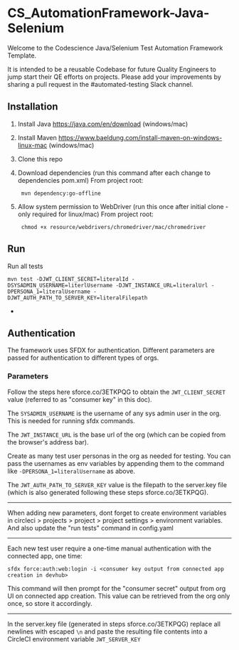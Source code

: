 # CS_AutomationFramework-Java-Selenium

Welcome to the Codescience Java/Selenium Test Automation Framework Template.

It is intended to be a reusable Codebase for future Quality Engineers to jump start their QE efforts on projects. Please add your improvements by sharing a pull request in the #automated-testing Slack channel. 

## Installation	
	
1. Install Java https://java.com/en/download (windows/mac)
2. Install Maven https://www.baeldung.com/install-maven-on-windows-linux-mac (windows/mac)
3. Clone this repo
4. Download dependencies (run this command after each change to dependencies pom.xml) From project root: 
	
		mvn dependency:go-offline 		

5. Allow system permission to WebDriver (run this once after initial clone - only required for linux/mac) From project root:

		chmod +x resource/webdrivers/chromedriver/mac/chromedriver
		
		
## Run

Run all tests

	mvn test -DJWT_CLIENT_SECRET=literalId -DSYSADMIN_USERNAME=literlUsername -DJWT_INSTANCE_URL=literalUrl -DPERSONA_1=literalUsername -DJWT_AUTH_PATH_TO_SERVER_KEY=literalFilepath
	
-
## Authentication
The framework uses SFDX for authentication. Different parameters are passed for authentication to different types of orgs.

### Parameters
Follow the steps here sforce.co/3ETKPQG to obtain the `JWT_CLIENT_SECRET` value (referred to as "consumer key" in this doc). 

The `SYSADMIN_USERNAME` is the username of any sys admin user in the org. This is needed for running sfdx commands.

The `JWT_INSTANCE_URL` is the base url of the org (which can be copied from the browser's address bar).

Create as many test user personas in the org as needed for testing. You can pass the usernames as env variables by appending them to the command like `-DPERSONA_1=literalUsername` as above.

The `JWT_AUTH_PATH_TO_SERVER_KEY` value is the filepath to the server.key file (which is also generated following these steps sforce.co/3ETKPQG).

---
When adding new parameters, dont forget to create environment variables in circleci > projects > project > project settings > environment variables. 
And also update the "run tests" command in config.yaml

---
Each new test user require a one-time manual authentication with the connected app, one time:

    sfdx force:auth:web:login -i <consumer key output from connected app creation in devhub>

This command will then prompt for the "consumer secret" output from org UI on connected app creation. This value can be retrieved from the org only once, so store it accordingly. 

---


In the server.key file (generated in steps sforce.co/3ETKPQG) replace all newlines with escaped `\n` and paste the resulting file contents into a CircleCI environment variable `JWT_SERVER_KEY`

